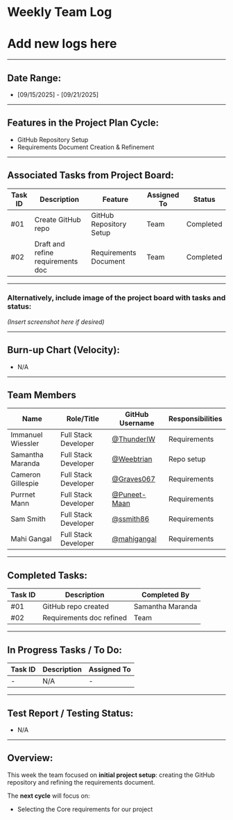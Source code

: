 # Weekly Team Log  

# Add new logs here  

---

## Date Range:
- [09/15/2025] - [09/21/2025]  

---

## Features in the Project Plan Cycle:
- GitHub Repository Setup  
- Requirements Document Creation & Refinement  

---

## Associated Tasks from Project Board:

| Task ID | Description                 | Feature                  | Assigned To | Status    |
| ------- | --------------------------- | ------------------------ | ----------- | --------- |
| #01     | Create GitHub repo          | GitHub Repository Setup  | Team        | Completed |
| #02     | Draft and refine requirements doc | Requirements Document    | Team        | Completed |

---

### Alternatively, include image of the project board with tasks and status:
*(Insert screenshot here if desired)*  

---

## Burn-up Chart (Velocity):
- N/A  

---

## Team Members  

| Name              | Role/Title          | GitHub Username                                          | Responsibilities |
|-------------------|---------------------|----------------------------------------------------------|------------------|
| Immanuel Wiessler | Full Stack Developer | [@ThunderIW](https://github.com/ThunderIW)               | Requirements    |
| Samantha Maranda  | Full Stack Developer | [@Weebtrian](https://github.com/Weebtrain)               | Repo setup      |
| Cameron Gillespie | Full Stack Developer | [@Graves067](https://github.com/Graves067)               | Requirements    |
| Purrnet Mann      | Full Stack Developer | [@Puneet-Maan](https://github.com/Puneet-Maan)           | Requirements    |
| Sam Smith         | Full Stack Developer | [@ssmith86](https://github.com/ssmith86)                 | Requirements    |
| Mahi Gangal       | Full Stack Developer | [@mahigangal](https://github.com/mahigangal)             | Requirements    |

---

## Completed Tasks:

| Task ID | Description                 | Completed By |
| ------- | --------------------------- | ------------ |
| #01     | GitHub repo created         | Samantha Maranda|
| #02     | Requirements doc refined    | Team         |

---

## In Progress Tasks / To Do:

| Task ID | Description        | Assigned To |
| ------- | ------------------ | ----------- |
| -       | N/A                | -           |

---

## Test Report / Testing Status:
- N/A  

---

## Overview:
This week the team focused on **initial project setup**: creating the GitHub repository and refining the requirements document.  

The **next cycle** will focus on:  
- Selecting the Core requirements for our project
